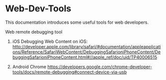Web-Dev-Tools
=============

This documentation introduces some useful tools for web developers.




Web remote debugging tool
1. iOS
   Debugging Web Content on iOS: 
http://developer.apple.com/library/safari/#documentation/appleapplications/Reference/SafariWebContent/DebuggingSafarioniPhoneContent/DebuggingSafarioniPhoneContent.html#//apple_ref/doc/uid/TP40006515

2. Android Chrome
https://developers.google.com/chrome-developer-tools/docs/remote-debugging#connect-device-via-usb
